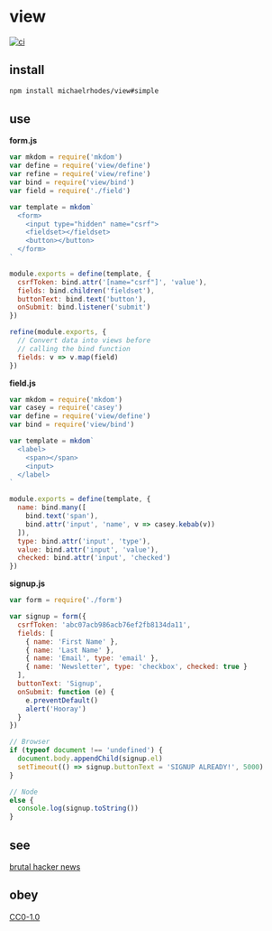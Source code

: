 # view

[![ci](https://api.travis-ci.com/michaelrhodes/view.svg?branch=simple)](https://travis-ci.com/michaelrhodes/view)

## install
```sh
npm install michaelrhodes/view#simple
```

## use
**form.js**
```js
var mkdom = require('mkdom')
var define = require('view/define')
var refine = require('view/refine')
var bind = require('view/bind')
var field = require('./field')

var template = mkdom`
  <form>
    <input type="hidden" name="csrf">
    <fieldset></fieldset>
    <button></button>
  </form>
`

module.exports = define(template, {
  csrfToken: bind.attr('[name="csrf"]', 'value'),
  fields: bind.children('fieldset'),
  buttonText: bind.text('button'),
  onSubmit: bind.listener('submit')
})

refine(module.exports, {
  // Convert data into views before
  // calling the bind function
  fields: v => v.map(field)
})
```

**field.js**
```js
var mkdom = require('mkdom')
var casey = require('casey')
var define = require('view/define')
var bind = require('view/bind')

var template = mkdom`
  <label>
    <span></span>
    <input>
  </label>
`

module.exports = define(template, {
  name: bind.many([
    bind.text('span'),
    bind.attr('input', 'name', v => casey.kebab(v))
  ]),
  type: bind.attr('input', 'type'),
  value: bind.attr('input', 'value'),
  checked: bind.attr('input', 'checked')
})
```

**signup.js**
```js
var form = require('./form')

var signup = form({
  csrfToken: 'abc07acb986acb76ef2fb8134da11',
  fields: [
    { name: 'First Name' },
    { name: 'Last Name' },
    { name: 'Email', type: 'email' },
    { name: 'Newsletter', type: 'checkbox', checked: true }
  ],
  buttonText: 'Signup',
  onSubmit: function (e) {
    e.preventDefault()
    alert('Hooray')
  }
})

// Browser
if (typeof document !== 'undefined') {
  document.body.appendChild(signup.el)
  setTimeout(() => signup.buttonText = 'SIGNUP ALREADY!', 5000)
}

// Node
else {
  console.log(signup.toString())
}
```

## see
[brutal hacker news](https://github.com/michaelrhodes/hn)

## obey
[CC0-1.0](https://creativecommons.org/publicdomain/zero/1.0/)
